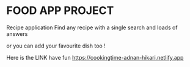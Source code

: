 # FOOD APP  PROJECT

Recipe application 
Find any recipe with a single search and loads of answers

or you can add your favourite dish too !

Here is the LINK have fun 
https://cookingtime-adnan-hikari.netlify.app

